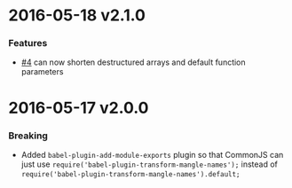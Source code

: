 2016-05-18 v2.1.0
=================

### Features

* [#4](https://github.com/escompress/babel-plugin-transform-mangle-names/pull/4) can now shorten destructured arrays and default function parameters

2016-05-17 v2.0.0
=================

### Breaking
* Added `babel-plugin-add-module-exports` plugin so that CommonJS can just use `require('babel-plugin-transform-mangle-names');` instead of `require('babel-plugin-transform-mangle-names').default;`
